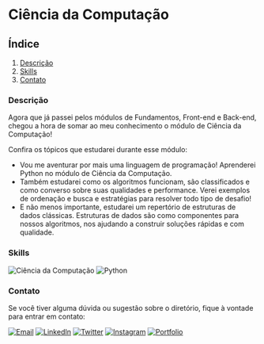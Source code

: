 # Ciência da Computação

## Índice

1. [Descrição](#descrição)
2. [Skills](#skills)
3. [Contato](#contato)

### Descrição

Agora que já passei pelos módulos de Fundamentos, Front-end e Back-end, chegou a hora de somar ao meu conhecimento o módulo de Ciência da Computação!

Confira os tópicos que estudarei durante esse módulo:
- Vou me aventurar por mais uma linguagem de programação! Aprenderei Python no módulo de Ciência da Computação.
- Também estudarei como os algoritmos funcionam, são classificados e como converso sobre suas qualidades e performance. Verei exemplos de ordenação e busca e estratégias para resolver todo tipo de desafio!
- E não menos importante, estudarei um repertório de estruturas de dados clássicas. Estruturas de dados são como componentes para nossos algoritmos, nos ajudando a construir soluções rápidas e com qualidade.

### Skills

![Ciência da Computação](https://img.shields.io/badge/Ciência_da_Computação-0052CC?style=for-the-badge)
![Python](https://img.shields.io/badge/Python-3776AB?style=for-the-badge&logo=python&logoColor=white)

### Contato

Se você tiver alguma dúvida ou sugestão sobre o diretório, fique à vontade para entrar em contato:

[![Email](https://img.shields.io/badge/Email-D14836?style=for-the-badge&logo=gmail&logoColor=white)](mailto:righigordev@gmail.com)
[![LinkedIn](https://img.shields.io/badge/LinkedIn-0077B5?style=for-the-badge&logo=linkedin&logoColor=white)](https://www.linkedin.com/in/igor-righi/) [![Twitter](https://img.shields.io/badge/Twitter-1DA1F2?style=for-the-badge&logo=twitter&logoColor=white)](https://twitter.com/righigor) [![Instagram](https://img.shields.io/badge/Instagram-E4405F?style=for-the-badge&logo=instagram&logoColor=white)](https://www.instagram.com/righigor/) [![Portfolio](https://img.shields.io/badge/Portfolio-9cf?style=for-the-badge&logo=appveyor&logoColor=white)](https://righigordev.netlify.app/)